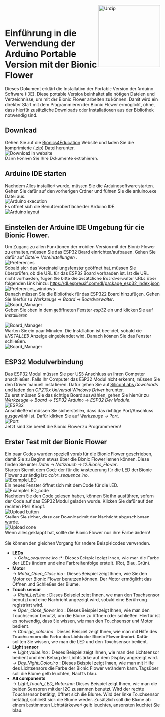 
<br><img src="../img/Logo_Festo.png" alt="Unzip" width="200" align="right"/> <br>
<br>
# Einführung in die Verwendung der Arduino Portable Version mit der Bionic Flower

Dieses Dokument erklärt die Installation der Portable Version der Arduino Software (IDE). Diese portable Version beinhaltet alle nötigen Dateien und Verzeichnisse, um mit der Bionic Flower arbeiten zu können. Damit wird ein direkter Start mit dem Programmieren der Bionic Flower ermöglicht, ohne,  dass hierfür zusätzliche Downloads oder Installationen aus der Bibliothek notwendig sind.
## Download 
Gehen Sie auf die [Bionics4Education](https://www.bionics4education.com/startseite/support) Website und laden Sie die komprimierte (.zip) Datei herunter.
<br>![Download in website](../img/DE_ArduinoIDE_lvnz.png)
<br>Dann können Sie Ihre Dokumente extrahieren.

## Arduino IDE starten
Nachdem Alles installiert wurde, müssen Sie die Arduinosoftware starten. Gehen Sie dafür auf den vorherigen Ordner und führen Sie die arduino.exe Datei aus.
<br>![Arduino execution ](../img/DE_Arduino_Execute_lvnz.png)
<br> Es öffnet sich die Benutzeroberfläche der Arduino IDE. 
<br>![Arduino layout ](../img/DE_ArduinoIDE_lvnz.png)

## Einstellen der Arduine IDE Umgebung für die Bionic Flower.
Um Zugang zu allen Funktionen der mobilen Version mit der Bionic Flower zu erhalten, müssen Sie das ESP32 Board einrichten/aufbauen. Gehen Sie dafür auf *Datei*-> *Voreinstellungen* .
<br>![Preferences](../img/DE_Preferences_lvnz.png)
<br>Sobald sich das Voreinstellungsfenster geöffnet hat, müssen Sie überprüfen, ob die URL für das ESP32 Board vorhanden ist. Ist die URL nicht vorhanden, fügen Sie bitte die zusätzliche Boardverwalter URLs über folgenden Link hinzu:  https://dl.espressif.com/dl/package_esp32_index.json 
<br>![Preferences_windows](../img/DE_JSON_lvnz.png)
<br>Danach müssen Sie die Bibliothek für das ESP322 Board hinzufügen. Gehen Sie hierfür zu *Werkzeuge* -> *Board* -> *Boardverwalter*.
<br>![Board_Manager](../img/DE_BoardManager_lvnz.png)
<br>Geben Sie oben in dem geöffneten Fenster *esp32* ein und klicken Sie auf *Installieren*.  
<br>![Board_Manager](../img/DE_InstallESP32_lvnz.png)
<br>Warten Sie ein paar Minuten. Die Installation ist beendet, sobald die *IINSTALLED* Anzeige eingeblendet wird. Danach können Sie das Fenster schließen. 
<br>![Board_Manager](../img/DE_ESP32Installed_lvnz.png)

## ESP32 Modulverbindung
Das ESP32 Modul müssen Sie per USB Anschluss an Ihren Computer anschließen. Falls Ihr Computer das ESP32 Modul nicht erkennt, müssen Sie den Driver manuell installieren. Dafür gehen Sie auf  [SiliconLabs](https://www.silabs.com/developers/usb-to-uart-bridge-vcp-drivers),*Downloads* und laden den *CP210x Universal Windows Driver* herunter.
<br> Zu erst müssen Sie das richtige Board auswählen,  gehen Sie hierfür zu *Werkzeuge* -> *Board* -> *ESP32 Arduino* -> *ESP32 Dev Module*. 
<br>![ESP32](../img/DE_SelectBoard_lvnz.png)
<br> Anschließend müssen Sie sicherstellen, dass das richtige Port/Anschluss ausgewählt ist. Dafür klicken Sie auf *Werkzeuge* -> *Port*.
<br>![Port](../img/DE_SelectPort_lvnz.png)
<br>Jetzt sind Sie bereit die Bionic Flower zu Programmieren! 

## Erster Test mit der Bionic Flower
Ein paar Codes wurden speziell vorab für die Bionic Flower geschrieben, damit Sie zu Beginn etwas über die Bionic Flower lernen können. Diese finden Sie unter *Datei* -> *Notizbuch* -> *12.Bionic_Flower*.
<br>Starten Sie mit dem Code der für die Ansteuerung für die LED der Bionic Flower zuständig ist: *color_sequence.ino*.
<br>![Example LED](../img/DE_BeispieleLED_lvnz.png)
<br>Ein neues Fenster öffnet sich mit dem Code für die LED. 
<br>![Example LED_code](../img/Color_sequence_code.PNG)
<br> Nachdem Sie den Code gelesen haben, können Sie ihn ausführen, sofern der Code auf das ESP32 Modul geladen wurde.
Klicken Sie dafür auf den rechten Pfeil Knopf.
<br>![Upload button](../img/SC_Upload_Code-LVNZ.png)
<br>Stellen Sie sicher, dass der Download mit der Nachricht abgeschlossen wurde.
<br>![Upload done](../img/upload_done.PNG)
<br> Wenn alles geklappt hat, sollte die Bionic Flower nun ihre Farbe ändern! 
<br>
<br> Sie können den gleichen Vorgang für andere Beispielcodes verwenden. 
* **LEDs**
    <br>-> *Color_sequence.ino* :*: Dieses Beispiel zeigt Ihnen, wie man die Farbe der LEDs ändern und eine Farbreihenfolge erstellt. (Rot, Blau, Grün).
 * **Motor**
    <br>-> *Motor_Open_Close.ino* : Dieses Beispiel zeigt Ihnen, wie Sie den Motor der Bionic Flower benutzen können. Der Motor ermöglicht das Öffnen und Schließen der Blume.
 * **Touch sensor**
   <br> -> *Right_Left.ino* : Dieses Beispiel zeigt Ihnen, wie man den Touchsensor benutzt und eine Nachricht angezeigt wird, sobald eine Berührung registriert wird.
   <br> -> *Open_close_flower.ino* : Dieses Beispiel zeigt Ihnen, wie man den Touchsensor benutzt, um die Blume zu öffnen oder schließen. Hierfür ist es notwendig, dass Sie wissen, wie man den Touchsensor und Motor bedient.
   <br> -> *Change_color.ino* : Dieses Beispiel zeigt Ihnen, wie man mit Hilfe des Touchsensors die Farbe des Lichts der Bionic Flower ändert. Dafür sollten Sie wissen, wie man die LED und den Touchsensor bedient.  
 * **Light sensor**
   <br> -> *Light_value.ino* : Dieses Beispiel zeigt Ihnen, wie man den Lichtsensor bedient und den Betrag der Lichtstärke auf dem Display angezeigt wird. 
   <br> -> *Day_Night_Color.ino* : Dieses Beispiel zeigt Ihnen, wie man mit Hilfe des Lichtsensors die Farbe der Bionic Flower verändern kann. Tagsüber soll die Blume gelb leuchten, Nachts blau.
 * **All components** 
 <br> -> *Light_Touch_LED_Motor.ino*: Dieses Beispiel zeigt Ihnen, wie man die beiden Sensoren mit der I2C zusammen benutzt.  Wird der rechte Touchsensor betätigt, öffnet sich die Blume. Wird der linke Touchsensor betätigt, schließt sich die Blume wieder. Zusätzlich soll die Blume ab einem bestimmten Lichtstärkewert gelb leuchten, ansonsten leuchtet Sie blau.





